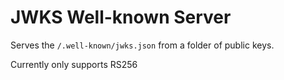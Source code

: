 # JWKS Well-known Server

Serves the `/.well-known/jwks.json` from a folder of public keys.

Currently only supports RS256
